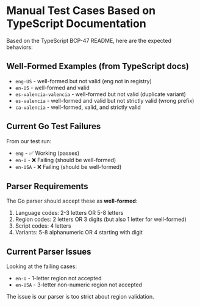 # Manual Test Cases Based on TypeScript Documentation

Based on the TypeScript BCP-47 README, here are the expected behaviors:

## Well-Formed Examples (from TypeScript docs)
- `eng-US` - well-formed but not valid (eng not in registry)
- `en-US` - well-formed and valid
- `es-valencia-valencia` - well-formed but not valid (duplicate variant)
- `es-valencia` - well-formed and valid but not strictly valid (wrong prefix)
- `ca-valencia` - well-formed, valid, and strictly valid

## Current Go Test Failures
From our test run:
- `eng` - ✅ Working (passes)
- `en-U` - ❌ Failing (should be well-formed)
- `en-USA` - ❌ Failing (should be well-formed)

## Parser Requirements
The Go parser should accept these as **well-formed**:
1. Language codes: 2-3 letters OR 5-8 letters
2. Region codes: 2 letters OR 3 digits (but also 1 letter for well-formed)
3. Script codes: 4 letters
4. Variants: 5-8 alphanumeric OR 4 starting with digit

## Current Parser Issues
Looking at the failing cases:
- `en-U` - 1-letter region not accepted
- `en-USA` - 3-letter non-numeric region not accepted

The issue is our parser is too strict about region validation.